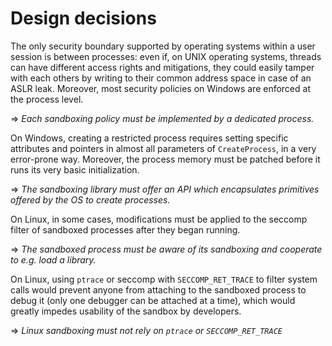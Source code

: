 # Design decisions

The only security boundary supported by operating systems within a user session is between processes: even if, on UNIX operating systems, threads can have different access rights and mitigations, they could easily tamper with each others by writing to their common address space in case of an ASLR leak. Moreover, most security policies on Windows are enforced at the process level.

=> *Each sandboxing policy must be implemented by a dedicated process.*

On Windows, creating a restricted process requires setting specific attributes and pointers in almost all parameters of `CreateProcess`, in a very error-prone way. Moreover, the process memory must be patched before it runs its very basic initialization.

=> *The sandboxing library must offer an API which encapsulates primitives offered by the OS to create processes.*

On Linux, in some cases, modifications must be applied to the seccomp filter of sandboxed processes after they began running.

=> *The sandboxed process must be aware of its sandboxing and cooperate to e.g. load a library.*

On Linux, using `ptrace` or seccomp with `SECCOMP_RET_TRACE` to filter system calls would prevent anyone from attaching to the sandboxed process to debug it (only one debugger can be attached at a time), which would greatly impedes usability of the sandbox by developers.

=> *Linux sandboxing must not rely on `ptrace` or `SECCOMP_RET_TRACE`*
